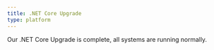 ```yaml
---
title: .NET Core Upgrade
type: platform
---
```


Our .NET Core Upgrade is complete, all systems are running normally.